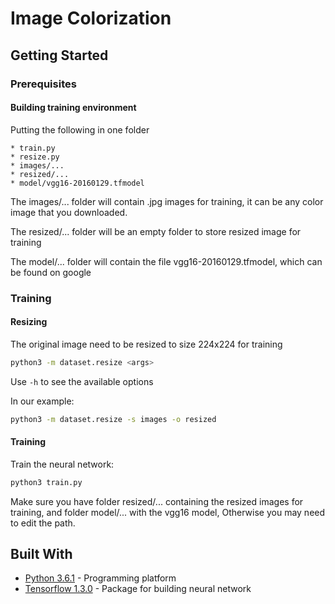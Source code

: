 
# Image Colorization


## Getting Started


### Prerequisites


#### Building training environment

Putting the following in one folder

```
* train.py
* resize.py
* images/...
* resized/...
* model/vgg16-20160129.tfmodel
```

The images/... folder will contain .jpg images for training, it can be any color image that you downloaded.

The resized/... folder will be an empty folder to store resized image for training

The model/... folder will contain the file vgg16-20160129.tfmodel, which can be found on google

### Training

#### Resizing

The original image need to be resized to size 224x224 for training

```bash
python3 -m dataset.resize <args>
```

Use `-h` to see the available options

In our example:

```bash
python3 -m dataset.resize -s images -o resized
```

#### Training

Train the neural network:

```bash
python3 train.py
```

Make sure you have folder resized/... containing the resized images for training, and folder model/... with the vgg16 model, Otherwise you may need to edit the path.


## Built With

* [Python 3.6.1](https://www.python.org/) - Programming platform
* [Tensorflow 1.3.0](https://www.tensorflow.org/) - Package for building neural network


